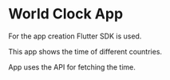 # World Clock App
For the app creation Flutter SDK is used.

This app shows the time of different countries.

App uses the API for fetching the time.
